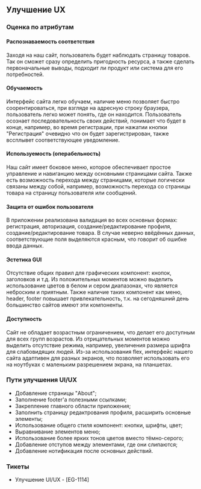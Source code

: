 ## Улучшение UX

### Оценка по атрибутам
#### Распознаваемость соответствия

Заходя на наш сайт, пользователь будет наблюдать страницу товаров. 
Так он сможет сразу определить пригодность ресурса, а также сделать первоначальные выводы, 
подходит ли продукт или система для его потребностей.

#### Обучаемость

Интерфейс сайта легко обучаем, наличие меню позволяет быстро соорентироваться, при взгляде на адресную строку браузера, пользователь легко может понять, где он находится. Пользователь осознает последовательность своих действий, понимает что будет в конце, например, во время регистрации, при нажатии кнопки "Регистрация" очевидно что он будет зарегистрирован, также вссплывет соответствующее уведомление.

#### Используемость (операбельность)

Наш сайт имеет боковое меню, которое обеспечивает простое управление и навиганцию между основными страницами сайта.
Также есть возможность перехода между страницами, которые логически связаны между собой, например, возможность перехода со страницы товара на страницу пользователя или сообщений.

#### Защита от ошибок пользователя

В приложении реализована валидация во всех основных формах: регистрация, авторизация, создание/редактирование профиля, создание/редактирование товара.
В случае неверно ввёдённых данных, соответствующие поля выделяются красным, что говорит об ошибке ввода данных.

#### Эстетика GUI

Отсутствие общих правил для графических компонент: кнопок, заголовков и т.д. Из положительных моментов можно выделить использование цветов в белом и сером диапазонах, что является неброским и приятным.
Также наличие таких компонент как меню, header, footer повышает привлекательность, т.к. на сегодняшний день большинство сайтов имеют эти компоненты.

#### Доступность

Сайт не обладает возрастным ограничением, что делает его доступным для всех групп возрастов. Из отрицательных моментов можно выделить отсутствие режима, например, увеличения размера шрифта для слабовидящих людей.
Из-за использования flex, интерфейс нашего сайта адаптивен для разных экранов, что позволяет использовать его на ноутбуках с маленьким разрешением экрана, на планшетах.

### Пути улучшения UI/UX

- Добавление страницы "About";
- Заполнение footer'a полезными ссылками;
- Закрепление главного области приложения;
- Заполнить страницу редактрования профиля, расширить основные элементы;
- Использование общего стиля компонент: кнопки, шрифты, цвет;
- Выравнивание элементов меню;
- Использование более ярких тонов цветов вместо тёмно-серого;
- Добавление отступов между элементами, где они слипаются;
- Добавление нотификация после основных действий.

### Тикеты
- Улучшение UI/UX - [EG-1114]
